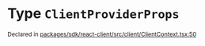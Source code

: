 # Type `ClientProviderProps`
<sub>Declared in [packages/sdk/react-client/src/client/ClientContext.tsx:50](https://github.com/dxos/dxos/blob/8ed3715dc/packages/sdk/react-client/src/client/ClientContext.tsx#L50)</sub>






